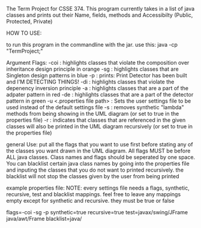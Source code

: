 The Term Project for CSSE 374. 
This program currently takes in a list of java classes and prints out their Name, fields, methods 
and Accessibilty (Public, Protected, Private)

HOW TO USE: 

to run this program in the commandline with the jar. use this:
java -cp "TermProject;<ClassPath of arguments>" <Argument flags> <Classes that you want to generate code for>

Argument Flags:
-coi : highlights classes that violate the composition over inheritance design principle in orange
-sg  : highlights classes that are Singleton design patterns in blue
-p   : prints: Print Detector has been built and I'M DETECTING THINGS!
-di  : highlights classes that violate the depenency inversion principle
-a   : highlights classes that are a part of the adpater pattern in red
-de  : highlights classes that are a part of the detector pattern in green
-u <.properties file path> : Sets the user settings file to be used instead of the default settings file
-s   : removes synthetic "lambda" methods from being showing in the UML diagram (or set to true in the properties file)
-r   : indicates that classes that are referenced in the given classes will also be printed in the UML diagram recursively (or set to true in the properties file)

general Use:
put all the flags that you want to use first before stating any of the classes you want drawn in the UML diagram. All flags MUST be before ALL java classes. Class names and flags should be seperated by one space. You can blacklist certain java class names by going into the properties file and inputing the classes that you do not want to printed recursively. the blacklist will not stop the classes given by the user from being printed

example properties file:
NOTE: every settings file needs a flags, synthetic, recursive, test and blacklist mappings. feel free to leave any mappings empty except for synthetic and recursive. they must be true or false

flags=-coi -sg -p
synthetic=true
recursive=true
test=javax/swing/JFrame java/awt/Frame
blacklist=java/


